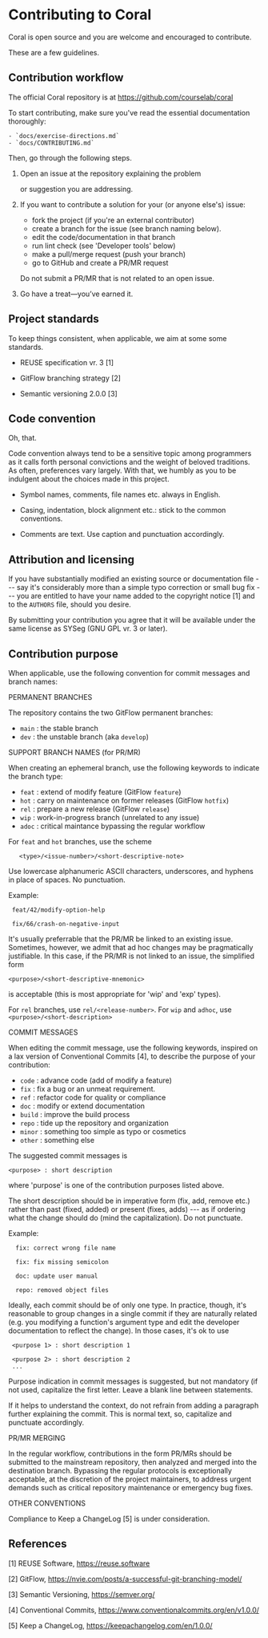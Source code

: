 
Contributing to Coral
==============================
 
 Coral is open source and you are welcome and encouraged to contribute.

 These are a few guidelines.

 Contribution workflow
 ------------------------------

 The official Coral repository is at https://github.com/courselab/coral
   
 To start contributing, make sure you've read the essential documentation
 thoroughly:

    - `docs/exercise-directions.md`      
    - `docs/CONTRIBUTING.md`             

 Then, go through the following steps.

 1. Open an issue at the repository explaining the problem
 
    or suggestion you are addressing.

 2. If you want to contribute a solution for your (or anyone else's) issue:

    * fork the project (if you're an external contributor)
    * create a branch for the issue (see branch naming below).
    * edit the code/documentation in that branch
    * run lint check (see 'Developer tools' below)
    * make a pull/merge request (push your branch)
    * go to GitHub and create a PR/MR request

    Do not submit a PR/MR that is not related to an open issue.

 3. Go have a treat—you’ve earned it.

 Project standards
 ------------------------------

 To keep things consistent, when applicable, we aim at some some standards.

 - REUSE specification vr. 3 [1]
 
 - GitFlow branching strategy [2]

 - Semantic versioning 2.0.0 [3]

 Code convention
 ------------------------------

 Oh, that.

 Code convention always tend to be a sensitive topic among programmers as it calls
 forth personal convictions and the weight of beloved traditions. As often,
 preferences vary largely. With that, we humbly as you to be indulgent about the
 choices made in this project.
 
 * Symbol names, comments, file names etc. always in English.

 * Casing, indentation, block alignment etc.: stick to the common conventions.

 * Comments are text. Use caption and punctuation accordingly.


 Attribution and licensing
 ------------------------------

 If you have substantially modified an existing source or documentation
 file --- say it's considerably more than a simple typo correction or
 small bug fix --- you are entitled to have your name added to the copyright
 notice [1] and to the `AUTHORS` file, should you desire.

 By submitting your contribution you agree that it will be available under the
 same license as SYSeg (GNU GPL vr. 3 or later).

 Contribution purpose
 ------------------------------

 When applicable, use the following convention for commit messages and branch
 names:

 PERMANENT BRANCHES

 The repository contains the two GitFlow permanent branches:
 
 - `main`   : the stable branch 
 - `dev`    : the unstable branch (aka `develop`)

 SUPPORT BRANCH NAMES (for PR/MR)

 When creating an ephemeral branch, use the following keywords to indicate the
 branch type:

 - `feat`  : extend of modify feature (GitFlow `feature`)
 - `hot`   : carry on maintenance on former releases  (GitFlow `hotfix`)
 - `rel`   : prepare a new release (GitFlow `release`)
 - `wip`   : work-in-progress branch (unrelated to any issue)
 - `adoc`  : critical maintance bypassing the regular workflow

 For `feat` and `hot` branches, use the scheme

 ```
    <type>/<issue-number>/<short-descriptive-note>
 ```
 Use lowercase alphanumeric ASCII characters, underscores, and hyphens in
 place of spaces. No punctuation.

  Example:

 ```
  feat/42/modify-option-help

  fix/66/crash-on-negative-input

 ```
 It's usually preferrable that the PR/MR be linked to an existing issue.
 Sometimes, however, we admit that ad hoc changes may be pragmatically
 justifiable. In this case, if the PR/MR is not linked to an issue,
 the simplified form
 
  `<purpose>/<short-descriptive-mnemonic>`

 is acceptable (this is most appropriate for 'wip' and 'exp' types).

 For `rel` branches, use `rel/<release-number>`.
 For `wip` and `adhoc`, use `<purpose>/<short-description>`

 COMMIT MESSAGES

 When editing the commit message, use the following keywords, inspired on a 
 lax version of  Conventional Commits [4], to describe the purpose of your
 contribution:
 
 - `code`     :   advance code (add of modify a feature)
 - `fix`      :   fix a bug or an unmeat requirement.
 - `ref`      :   refactor code for quality or compliance
 - `doc`      :   modify or extend documentation
 - `build`    :   improve the build process
 - `repo`     :   tide up the repository and organization
 - `minor`    :   something too simple as typo or cosmetics
 - `other`    :   something else

 The suggested commit messages is

 `<purpose> : short description`

 where 'purpose' is one of the contribution purposes listed above.

 The short description should be in imperative form (fix, add, remove etc.)
 rather than past (fixed, added) or present (fixes, adds) --- as if ordering
 what the change should do (mind the capitalization). Do not punctuate.
 
Example:

 ```
   fix: correct wrong file name

   fix: fix missing semicolon

   doc: update user manual

   repo: removed object files

```
 
 Ideally, each commit should be of only one type. In practice, though,
 it's reasonable to group changes in a single commit if they are naturally
 related (e.g. you modifying a function's argument type and edit the developer
 documentation to reflect the change). In those cases, it's ok to use

 ```
  <purpose 1> : short description 1
  
  <purpose 2> : short description 2
  ...
 ```

 Purpose indication in commit messages is suggested, but not mandatory (if not
 used, capitalize the first letter. Leave a blank line between statements.
 
 If it helps to understand the context, do not refrain from adding a paragraph
 further explaining the commit. This is normal text, so, capitalize and
 punctuate accordingly.
 

 PR/MR MERGING
 
 In the regular workflow, contributions in the form PR/MRs should be submitted
 to the mainstream repository, then analyzed and merged into the destination
 branch. Bypassing the regular protocols is exceptionally acceptable, at the
 discretion of the project maintainers, to address urgent demands such as
 critical repository maintenance or emergency bug fixes.


 OTHER CONVENTIONS

 Compliance to Keep a ChangeLog [5] is under consideration.


References
 ------------------------------

 [1] REUSE Software, https://reuse.software

 [2] GitFlow, https://nvie.com/posts/a-successful-git-branching-model/

 [3] Semantic Versioning, https://semver.org/

 [4] Conventional Commits, https://www.conventionalcommits.org/en/v1.0.0/

 [5] Keep a ChangeLog, https://keepachangelog.com/en/1.0.0/


